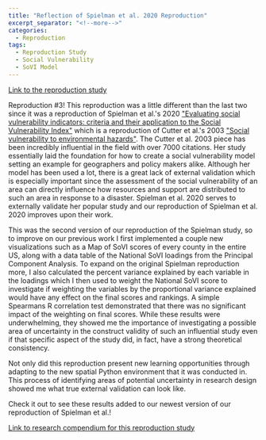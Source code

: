 ```yaml
---
title: "Reflection of Spielman et al. 2020 Reproduction"
excerpt_separator: "<!--more-->"
categories:
  - Reproduction
tags: 
  - Reproduction Study
  - Social Vulnerability
  - SoVI Model
---
```


[Link to the reproduction study](https://isaiahbennett2.github.io/RPl-Spielman-2020/)

Reproduction #3!
This reproduction was a little different than the last two since it was a reproduction of Spielman et al.'s 2020 ["Evaluating social vulnerability indicators: criteria and their application to the Social Vulnerability Index"]( https://doi.org/10.1007/s11069-019-03820-z) which is a reproduction of Cutter et al.'s 2003 ["Social vulnerability to environmental hazards"](https://doi.org/10.1111/1540-6237.8402002). The Cutter et al. 2003 piece has been incredibly influential in the field with over 7000 citations. Her study essentially laid the foundation for how to create a social vulnerability model setting an example for geographers and policy makers alike. Although her model has been used a lot, there is a great lack of external validation which is especially important since the assessment of the social vulnerability of an area can directly influence how resources and support are distributed to such an area in response to a disaster. Spielman et al. 2020 serves to externally validate her popular study and our reproduction of Spielman et al. 2020 improves upon their work.

This was the second version of our reproduction of the Spielman study, so to improve on our previous work I first implemented a couple new visualizations such as a Map of SoVI scores of every county in the entire US, along with a data table of the National SoVI loadings from the Principal Component Analysis. To expand on the original Spielman reproduction more, I also calculated the percent variance explained by each variable in the loadings which I then used to weight the National SoVI score to investigate if weighting the variables by the proportional variance explained would have any effect on the final scores and rankings. A simple Spearmans R correlation test demonstrated that there was no significant impact of the weighting on final scores. While these results were underwhelming, they showed me the importance of investigating a possible area of uncertainty in the construct validity of such an influential study even if that specific aspect of the study did, in fact, have a strong theoretical consistency. 

Not only did this reproduction present new learning opportunities through adapting to the new spatial Python environment that it was conducted in. This process of identifying areas of potential uncertainty in research design showed me what true external validation can look like. 

Check it out to see these results added to our newest version of our reproduction of Spielman et al.!



[Link to research compendium for this reproduction study](https://github.com/isaiahbennett2/RPl-Spielman-2020)
